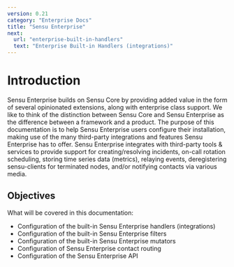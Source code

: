 ```yaml
---
version: 0.21
category: "Enterprise Docs"
title: "Sensu Enterprise"
next:
  url: "enterprise-built-in-handlers"
  text: "Enterprise Built-in Handlers (integrations)"
---
```


# Introduction

Sensu Enterprise builds on Sensu Core by providing added value in the form of several opinionated extensions, along with enterprise class support. We like to think of the distinction between Sensu Core and Sensu Enterprise as the difference between a framework and a product. The purpose of this documentation is to help Sensu Enterprise users configure their installation, making use of the many third-party integrations and features Sensu Enterprise has to offer. Sensu Enterprise integrates with third-party tools & services to provide support for creating/resolving incidents, on-call rotation scheduling, storing time series data (metrics), relaying events, deregistering sensu-clients for terminated nodes, and/or notifying contacts via various media.

## Objectives

What will be covered in this documentation:

- Configuration of the built-in Sensu Enterprise handlers (integrations)
- Configuration of the built-in Sensu Enterprise filters
- Configuration of the built-in Sensu Enterprise mutators
- Configuration of Sensu Enterprise contact routing
- Configuration of the Sensu Enterprise API
